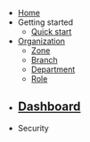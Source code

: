 - [Home](home.md)
- Getting started
    - [Quick start](quickstart.md)
- [Organization](organization.md)
    - [Zone](organization.md#zone)
    - [Branch](organization.md#branch)
    - [Department](organization.md#department)
    - [Role](organization.md#role)
- [Dashboard](dashboard.md)
    - 
- Security

